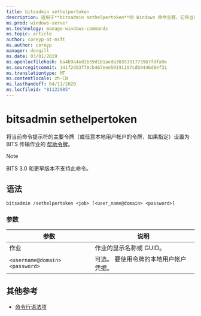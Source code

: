 ```yaml
---
title: bitsadmin sethelpertoken
description: 适用于**bitsadmin sethelpertoken**的 Windows 命令主题，它将当前命令提示符的主要令牌（或任意本地用户帐户的令牌，如果指定）设置为 BITS 传输作业的帮助令牌。
ms.prod: windows-server
ms.technology: manage-windows-commands
ms.topic: article
author: coreyp-at-msft
ms.author: coreyp
manager: dongill
ms.date: 03/01/2019
ms.openlocfilehash: ba4b9a4ed1b59d1b1aeda30353317739b7fdfa9e
ms.sourcegitcommit: 141f2d83f70cb467eee59191197cdb9446d8ef31
ms.translationtype: MT
ms.contentlocale: zh-CN
ms.lasthandoff: 04/11/2020
ms.locfileid: "81122985"
---
```

# <a name="bitsadmin-sethelpertoken"></a>bitsadmin sethelpertoken

将当前命令提示符的主要令牌（或任意本地用户帐户的令牌，如果指定）设置为 BITS 传输作业的 [帮助令牌](https://docs.microsoft.com/windows/win32/bits/helper-tokens-for-bits-transfer-jobs)。

> [!NOTE]
> BITS 3.0 和更早版本不支持此命令。

## <a name="syntax"></a>语法

```
bitsadmin /sethelpertoken <job> [<user_name@domain> <password>]
```

### <a name="parameters"></a>参数

| 参数 | 说明 |
| --------- | ----------- |
| 作业 | 作业的显示名称或 GUID。 |
| `<username@domain>` `<password>` | 可选。 要使用令牌的本地用户帐户凭据。 |

## <a name="additional-references"></a>其他参考

- [命令行语法项](command-line-syntax-key.md)

